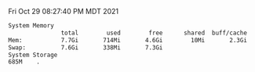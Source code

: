 Fri Oct 29 08:27:40 PM MDT 2021
```bash
System Memory
               total        used        free      shared  buff/cache   available
Mem:           7.7Gi       714Mi       4.6Gi        10Mi       2.3Gi       6.6Gi
Swap:          7.6Gi       338Mi       7.3Gi
System Storage
685M	.
```
```bash
